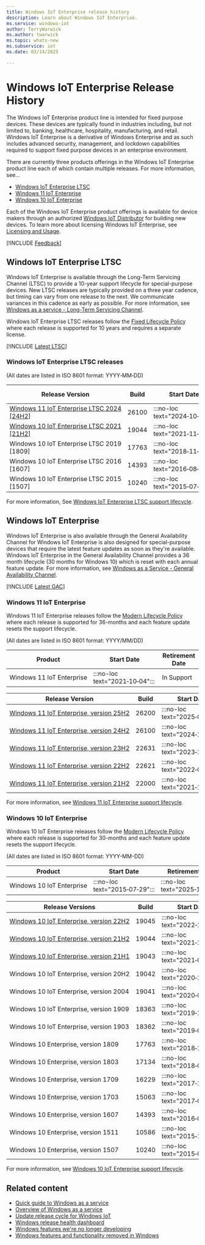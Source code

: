 ```yaml
---
title: Windows IoT Enterprise release history
description: Learn about Windows IoT Enterprise.
ms.service: windows-iot
author: TerryWarwick
ms.author: twarwick
ms.topic: whats-new
ms.subservice: iot
ms.date: 03/14/2025

---
```


# Windows IoT Enterprise Release History

The Windows IoT Enterprise product line is intended for fixed purpose devices. These devices are typically found in industries including, but not limited to, banking, healthcare, hospitality, manufacturing, and retail. Windows IoT Enterprise is a derivative of Windows Enterprise and as such includes advanced security, management, and lockdown capabilities required to support fixed purpose devices in an enterprise environment.  

There are currently three products offerings in the Windows IoT Enterprise product line each of which contain multiple releases. For more information, see...

- [Windows IoT Enterprise LTSC](#windows-iot-enterprise-ltsc)
- [Windows 11 IoT Enterprise](#windows-11-iot-enterprise)
- [Windows 10 IoT Enterprise](#windows-10-iot-enterprise)

Each of the Windows IoT Enterprise product offerings is available for device makers through an authorized [Windows IoT Distributor](https://aka.ms/IoTDistributorList) for building new devices. To learn more about licensing Windows IoT Enterprise, see [Licensing and Usage](/windows/iot/iot-enterprise/commercialization/licensing).

[!INCLUDE [Feedback](../includes/incl-feedback.md)]

## Windows IoT Enterprise LTSC

Windows IoT Enterprise is available through the Long-Term Servicing Channel (LTSC) to provide a 10-year support lifecycle for special-purpose devices. New LTSC releases are typically provided on a three year cadence, but timing can vary from one release to the next. We communicate variances in this cadence as early as possible. For more information, see [Windows as a service - Long-Term Servicing Channel](/windows/deployment/update/waas-overview#long-term-servicing-channel).

Windows IoT Enterprise LTSC releases follow the [Fixed Lifecycle Policy](/lifecycle/policies/fixed) where each release is supported for 10 years and requires a separate license.

[!INCLUDE [Latest LTSC](../includes/incl-latest-ltsc-release.md)]

### Windows IoT Enterprise LTSC releases

(All dates are listed in ISO 8601 format: YYYY&#8209;MM&#8209;DD)

| Release Version           | Build | Start Date | End of Servicing | Update History | Windows Update Catalog |
| --- | --- | --- | --- | --- | ---|
| [Windows&nbsp;11&nbsp;IoT&nbsp;Enterprise&nbsp;LTSC&nbsp;2024</br>[24H2]](Windows-11-IoT-Enterprise-LTSC-2024.md) |   26100 | :::no-loc text="2024&#8209;10&#8209;01"::: | :::no-loc text="2034&#8209;10&#8209;10"::: | [Show&nbsp;update&nbsp;history](https://support.microsoft.com/en-us/topic/windows-11-version-24h2-update-history-0929c747-1815-4543-8461-0160d16f15e5) | [Show&nbsp;x64&nbsp;updates](https://www.catalog.update.microsoft.com/Search.aspx?q=-Dynamic%20Cumulative%20Update%20for%20Windows%2011%20version%2024H2%20for%20x64) </br> [Show&nbsp;Arm64&nbsp;updates](https://www.catalog.update.microsoft.com/Search.aspx?q=-Dynamic%20Cumulative%20Update%20for%20Windows%2011%20version%2024H2%20for%20Arm64) |
| [Windows&nbsp;10&nbsp;IoT&nbsp;Enterprise&nbsp;LTSC&nbsp;2021</br>[21H2]](Windows-10-IoT-Enterprise-LTSC-2021.md) |   19044 | :::no-loc text="2021&#8209;11&#8209;16"::: | :::no-loc text="2032&#8209;01&#8209;13"::: | [Show&nbsp;update&nbsp;history](https://support.microsoft.com/topic/windows-10-update-history-857b8ccb-71e4-49e5-b3f6-7073197d98fb)               | [Show&nbsp;x64&nbsp;updates](https://www.catalog.update.microsoft.com/Search.aspx?q=-Dynamic%20Cumulative%20Update%20for%20Windows%2010%20version%2021H2%20for%20x64) </br> [Show&nbsp;Arm64&nbsp;updates](https://www.catalog.update.microsoft.com/Search.aspx?q=-Dynamic%20Cumulative%20Update%20for%20Windows%2010%20version%2021H2%20for%20Arm64) |
| Windows&nbsp;10&nbsp;IoT&nbsp;Enterprise&nbsp;LTSC&nbsp;2019 </br>[1809]                                          |   17763 | :::no-loc text="2018&#8209;11&#8209;13"::: | :::no-loc text="2029&#8209;01&#8209;09"::: | [Show&nbsp;update&nbsp;history](https://support.microsoft.com/topic/windows-10-and-windows-server-2019-update-history-725fc2e1-4443-6831-a5ca-51ff5cbcb059)               |  [Show&nbsp;x64&nbsp;updates](https://www.catalog.update.microsoft.com/Search.aspx?q=-Dynamic%20Cumulative%20Update%20for%20Windows%2010%20version%201809%20for%20x64) </br> [Show&nbsp;Arm64&nbsp;updates](https://www.catalog.update.microsoft.com/Search.aspx?q=-Dynamic%20Cumulative%20Update%20for%20Windows%2010%20version%201809%20for%20Arm64) |
| Windows&nbsp;10&nbsp;IoT&nbsp;Enterprise&nbsp;LTSC&nbsp;2016 </br>[1607]                                          |   14393 | :::no-loc text="2016&#8209;08&#8209;02"::: | :::no-loc text="2026&#8209;10&#8209;13"::: | [Show&nbsp;update&nbsp;history](https://support.microsoft.com/topic/windows-10-and-windows-server-2016-update-history-4acfbc84-a290-1b54-536a-1c0430e9f3fd) | [Show&nbsp;x64&nbsp;updates](https://www.catalog.update.microsoft.com/Search.aspx?q=-Dynamic%20Cumulative%20Update%20for%20Windows%2010%20version%201607%20for%20x64) </br> [Show&nbsp;x86&nbsp;updates](https://www.catalog.update.microsoft.com/Search.aspx?q=-Dynamic%20Cumulative%20Update%20for%20Windows%2010%20version%201607%20for%20x86) |
| Windows&nbsp;10&nbsp;IoT&nbsp;Enterprise&nbsp;LTSC&nbsp;2015 </br>[1507]                                          |   10240 | :::no-loc text="2015&#8209;07&#8209;29"::: | :::no-loc text="2025&#8209;10&#8209;14"::: |  [Show&nbsp;update&nbsp;history](https://support.microsoft.com/topic/windows-10-update-history-93345c32-4ae1-6d1c-f885-6c0b718adf3b)              | [Show&nbsp;x64&nbsp;updates](https://www.catalog.update.microsoft.com/Search.aspx?q=-Dynamic%20Cumulative%20Update%20for%20Windows%2010%20version%201507%20for%20x64) </br> [Show&nbsp;x86&nbsp;updates](https://www.catalog.update.microsoft.com/Search.aspx?q=-Dynamic%20Cumulative%20Update%20for%20Windows%2010%20version%201507%20for%20x64) |

For more information, See [Windows IoT Enterprise LTSC support lifecycle](/lifecycle/products/?terms=Windows%20IoT%20Enterprise%20LTS).

## Windows IoT Enterprise

Windows IoT Enterprise is also available through the General Availability Channel for Windows IoT Enterprise is also designed for special-purpose devices that require the latest feature updates as soon as they're available. Windows IoT Enterprise in the General Availability Channel provides a 36 month lifecycle (30 months for Windows 10) which is reset with each annual feature update. For more information, see [Windows as a Service - General Availability Channel](/windows/deployment/update/waas-overview#general-availability-channel).

[!INCLUDE [Latest GAC](../includes/incl-latest-gac-release.md)]

### Windows 11 IoT Enterprise

Windows 11 IoT Enterprise releases follow the [Modern Lifecycle Policy](/lifecycle/policies/modern) where each release is supported for 36-months and each feature update resets the support lifecycle.

(All dates are listed in ISO 8601 format: YYYY/MM/DD)

| Product                        |  Start Date  | Retirement Date |
| ------------------------------ | ------------ | --------------- |
| Windows&nbsp;11&nbsp;IoT&nbsp;Enterprise      |  :::no-loc text="2021&#8209;10&#8209;04":::  |   In Support    |

| Release Version  | Build |  Start Date  | End of Servicing |
| ---------------- | ----- | ------------ | ---------------- |
| [Windows&nbsp;11&nbsp;IoT&nbsp;Enterprise,&nbsp;version&nbsp;25H2](windows-11-iot-enterprise-25h2.md) | 26200 | :::no-loc text="2025&#8209;09&#8209;30"::: | :::no-loc text="2028&#8209;10&#8209;10"::: |
| [Windows&nbsp;11&nbsp;IoT&nbsp;Enterprise,&nbsp;version&nbsp;24H2](windows-11-iot-enterprise-24h2.md) | 26100 | :::no-loc text="2024&#8209;10&#8209;01"::: | :::no-loc text="2027&#8209;10&#8209;12"::: |
| [Windows&nbsp;11&nbsp;IoT&nbsp;Enterprise,&nbsp;version&nbsp;23H2](Windows-11-IoT-Enterprise-23H2.md) | 22631 | :::no-loc text="2023&#8209;10&#8209;31"::: | :::no-loc text="2026&#8209;11&#8209;10"::: |
| [Windows&nbsp;11&nbsp;IoT&nbsp;Enterprise,&nbsp;version&nbsp;22H2](Windows-11-IoT-Enterprise-22H2.md) | 22621 | :::no-loc text="2022&#8209;09&#8209;20"::: | :::no-loc text="2025&#8209;10&#8209;14"::: |
| [Windows&nbsp;11&nbsp;IoT&nbsp;Enterprise,&nbsp;version&nbsp;21H2](Windows-11-IoT-Enterprise-21H2.md) | 22000 | :::no-loc text="2021&#8209;10&#8209;04"::: | :::no-loc text="2024&#8209;10&#8209;08"::: |

For more information, see [Windows 11 IoT Enterprise support lifecycle](/lifecycle/products/windows-11-iot-enterprise).

### Windows 10 IoT Enterprise

Windows 10 IoT Enterprise releases follow the [Modern Lifecycle Policy](/lifecycle/policies/modern) where each release is supported for 30-months and each feature update resets the support lifecycle.

(All dates are listed in ISO 8601 format: YYYY-MM-DD)

| Product                        |  Start Date  | Retirement Date |
| ------------------------------ | ------------ | --------------- |
| Windows&nbsp;10&nbsp;IoT&nbsp;Enterprise      |  :::no-loc text="2015&#8209;07&#8209;29":::  |   :::no-loc text="2025&#8209;10&#8209;14":::    |

| Release Versions | Build |  Start Date  | End of Servicing |
| --- | --- | --- | --- |
| [Windows&nbsp;10&nbsp;IoT&nbsp;Enterprise,&nbsp;version&nbsp;22H2](Windows-10-IoT-Enterprise-22H2.md) | 19045 | :::no-loc text="2022&#8209;10&#8209;18":::  | :::no-loc text="2025&#8209;10&#8209;14"::: |
| [Windows&nbsp;10&nbsp;IoT&nbsp;Enterprise,&nbsp;version&nbsp;21H2](Windows-10-IoT-Enterprise-21H2.md) | 19044 | :::no-loc text="2021&#8209;11&#8209;16":::  | :::no-loc text="2024&#8209;06&#8209;11"::: |
| [Windows&nbsp;10&nbsp;IoT&nbsp;Enterprise,&nbsp;version&nbsp;21H1](Windows-10-IoT-Enterprise-21H1.md) | 19043 | :::no-loc text="2021&#8209;05&#8209;18":::  | :::no-loc text="2022&#8209;12&#8209;13"::: |
| Windows&nbsp;10&nbsp;IoT&nbsp;Enterprise,&nbsp;version&nbsp;20H2                                      | 19042 | :::no-loc text="2020&#8209;10&#8209;20":::  | :::no-loc text="2023&#8209;05&#8209;09"::: |
| Windows&nbsp;10&nbsp;IoT&nbsp;Enterprise,&nbsp;version&nbsp;2004                                      | 19041 | :::no-loc text="2020&#8209;05&#8209;27":::  | :::no-loc text="2021&#8209;12&#8209;14"::: |
| Windows&nbsp;10&nbsp;IoT&nbsp;Enterprise,&nbsp;version&nbsp;1909                                      | 18363 | :::no-loc text="2019&#8209;11&#8209;12":::  | :::no-loc text="2022&#8209;05&#8209;10"::: |
| Windows&nbsp;10&nbsp;IoT&nbsp;Enterprise,&nbsp;version&nbsp;1903                                      | 18362 | :::no-loc text="2019&#8209;08&#8209;29":::  | :::no-loc text="2020&#8209;12&#8209;08"::: |
| Windows&nbsp;10&nbsp;Enterprise,&nbsp;version&nbsp;1809                                               | 17763 | :::no-loc text="2018&#8209;11&#8209;13":::  | :::no-loc text="2021&#8209;05&#8209;11"::: |
| Windows&nbsp;10&nbsp;Enterprise,&nbsp;version&nbsp;1803                                               | 17134 | :::no-loc text="2018&#8209;04&#8209;30":::  | :::no-loc text="2021&#8209;05&#8209;11"::: |
| Windows&nbsp;10&nbsp;Enterprise,&nbsp;version&nbsp;1709                                               | 16229 | :::no-loc text="2017&#8209;10&#8209;17":::  | :::no-loc text="2020&#8209;10&#8209;13"::: |
| Windows&nbsp;10&nbsp;Enterprise,&nbsp;version&nbsp;1703                                               | 15063 | :::no-loc text="2017&#8209;04&#8209;11":::  | :::no-loc text="2019&#8209;10&#8209;08"::: |
| Windows&nbsp;10&nbsp;Enterprise,&nbsp;version&nbsp;1607                                               | 14393 | :::no-loc text="2016&#8209;08&#8209;02":::  | :::no-loc text="2019&#8209;04&#8209;09"::: |
| Windows&nbsp;10&nbsp;Enterprise,&nbsp;version&nbsp;1511                                               | 10586 | :::no-loc text="2015&#8209;11&#8209;10":::  | :::no-loc text="2017&#8209;10&#8209;10"::: |
| Windows&nbsp;10&nbsp;Enterprise,&nbsp;version&nbsp;1507                                               | 10240 | :::no-loc text="2015&#8209;07&#8209;29":::  | :::no-loc text="2017&#8209;05&#8209;09"::: |

For more information, see [Windows 10 IoT Enterprise support lifecycle](/lifecycle/products/windows-10-iot-enterprise).

## Related content

- [Quick guide to Windows as a service](/windows/deployment/update/waas-quick-start)
- [Overview of Windows as a service](/windows/deployment/update/waas-overview)
- [Update release cycle for Windows IoT](/windows/deployment/update/release-cycle)
- [Windows release health dashboard](/windows/release-health/)
- [Windows features we're no longer developing](/windows/whats-new/deprecated-features)
- [Windows features and functionality removed in Windows](/windows/whats-new/removed-features)
